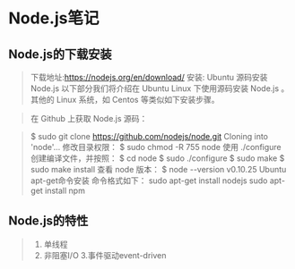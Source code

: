 # Node.js笔记
## Node.js的下载安装
>下载地址:https://nodejs.org/en/download/
>安装:
>Ubuntu 源码安装 Node.js
以下部分我们将介绍在 Ubuntu Linux 下使用源码安装 Node.js 。 其他的 Linux 系统，如 Centos 等类似如下安装步骤。

>在 Github 上获取 Node.js 源码：

>$ sudo git clone https://github.com/nodejs/node.git
>Cloning into 'node'...
>修改目录权限：
>$ sudo chmod -R 755 node
>使用 ./configure 创建编译文件，并按照：
 >$ cd node
>$ sudo ./configure
>$ sudo make
>$ sudo make install
>查看 node 版本：
$ node --version
v0.10.25
Ubuntu apt-get命令安装
命令格式如下：
sudo apt-get install nodejs
sudo apt-get install npm

## Node.js的特性
>1. 单线程
>2. 非阻塞I/O
>3.事件驱动event-driven
